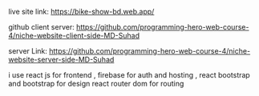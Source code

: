 live site link: https://bike-show-bd.web.app/

github client server: https://github.com/programming-hero-web-course-4/niche-website-client-side-MD-Suhad

server Link: https://github.com/programming-hero-web-course-4/niche-website-server-side-MD-Suhad

i use react js for frontend , firebase for auth and hosting , react bootstrap  and bootstrap for design  react router dom for routing 